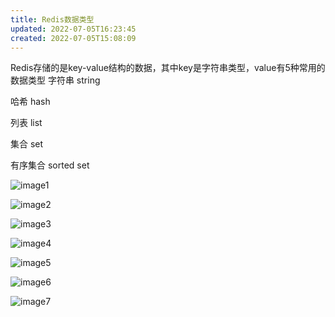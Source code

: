 ```yaml
---
title: Redis数据类型
updated: 2022-07-05T16:23:45
created: 2022-07-05T15:08:09
---
```


Redis存储的是key-value结构的数据，其中key是字符串类型，value有5种常用的数据类型
字符串 string

哈希 hash

列表 list

集合 set

有序集合 sorted set

![image1](../../../resources/91dc930ac6b54df991838da57101cfee.png)

![image2](../../../resources/f486a987259f42bca3578dba20df2ca3.png)

![image3](../../../resources/9bfd9bf29af542feada3f9ed03fcf337.png)

![image4](../../../resources/9aed1542e3694da8ace4e1514b94d8fa.png)

![image5](../../../resources/dfb756d143a04ee8a291bdc33aed8e39.png)

![image6](../../../resources/a530feed384e4c328a6b28c8f6d87153.png)

![image7](../../../resources/b4de1847595a4e63aaae3b3434841609.png)

